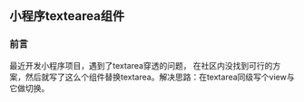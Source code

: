 ## 小程序textearea组件

### 前言
最近开发小程序项目，遇到了textarea穿透的问题， 在社区内没找到可行的方案，然后就写了这么个组件替换textarea。解决思路：在textarea同级写个view与它做切换。
